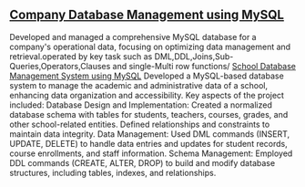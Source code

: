 ## [Company Database Management using MySQL](https://github.com/shakiraa125/MySql/blob/main/SQL.sql)
Developed and managed a comprehensive MySQL database for a company's operational data, focusing on optimizing data management and retrieval.operated by key task such as DML,DDL,Joins,Sub-Queries,Operators,Clauses and single-Multi row functions/
[School Database Management System using MySQL](https://github.com/shakiraa125/MySql/blob/main/SQL%20project1(School%20Dbs).sql)
Developed a MySQL-based database system to manage the academic and administrative data of a school, enhancing data organization and accessibility. Key aspects of the project included:
Database Design and Implementation: Created a normalized database schema with tables for students, teachers, courses, grades, and other school-related entities. Defined relationships and constraints to maintain data integrity.
Data Management: Used DML commands (INSERT, UPDATE, DELETE) to handle data entries and updates for student records, course enrollments, and staff information.
Schema Management: Employed DDL commands (CREATE, ALTER, DROP) to build and modify database structures, including tables, indexes, and relationships.
